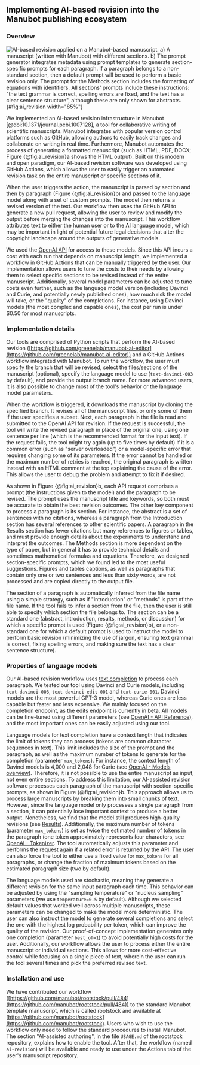 ## Implementing AI-based revision into the Manubot publishing ecosystem

### Overview

![
**AI-based revision applied on a Manubot-based manuscript.**
**a)** A manuscript (written with Manubot) with different sections.
**b)** The prompt generator integrates metadata using prompt templates to generate section-specific prompts for each paragraph.
If a paragraph belongs to a non-standard section, then a default prompt will be used to perform a basic revision only.
The prompt for the Methods section includes the formatting of equations with identifiers.
All sections' prompts include these instructions: *"the text grammar is correct, spelling errors are fixed, and the text has a clear sentence structure"*, although these are only shown for abstracts.
](images/figure_1.svg "AI-based revision applied on a Manubot manuscript"){#fig:ai_revision width="85%"}

We implemented an AI-based revision infrastructure in Manubot [@doi:10.1371/journal.pcbi.1007128], a tool for collaborative writing of scientific manuscripts.
Manubot integrates with popular version control platforms such as GitHub, allowing authors to easily track changes and collaborate on writing in real time.
Furthermore, Manubot automates the process of generating a formatted manuscript (such as HTML, PDF, DOCX; Figure {@fig:ai_revision}a shows the HTML output).
Built on this modern and open paradigm, our AI-based revision software was developed using GitHub Actions, which allows the user to easily trigger an automated revision task on the entire manuscript or specific sections of it.


When the user triggers the action, the manuscript is parsed by section and then by paragraph (Figure {@fig:ai_revision}b) and passed to the language model along with a set of custom prompts.
The model then returns a revised version of the text.
Our workflow then uses the GitHub API to generate a new pull request, allowing the user to review and modify the output before merging the changes into the manuscript.
This workflow attributes text to either the human user or to the AI language model, which may be important in light of potential future legal decisions that alter the copyright landscape around the outputs of generative models.


We used the [OpenAI API](https://openai.com/api/) for access to these models.
Since this API incurs a cost with each run that depends on manuscript length, we implemented a workflow in GitHub Actions that can be manually triggered by the user.
Our implementation allows users to tune the costs to their needs by allowing them to select specific sections to be revised instead of the entire manuscript.
Additionally, several model parameters can be adjusted to tune costs even further, such as the language model version (including Davinci and Curie, and potentially newly published ones), how much risk the model will take, or the "quality" of the completions.
For instance, using Davinci models (the most complex and capable ones), the cost per run is under $0.50 for most manuscripts.


### Implementation details

Our tools are comprised of Python scripts that perform the AI-based revision ([https://github.com/greenelab/manubot-ai-editor](https://github.com/greenelab/manubot-ai-editor)) and a GitHub Actions workflow integrated with Manubot.
To run the workflow, the user must specify the branch that will be revised, select the files/sections of the manuscript (optional), specify the language model to use (`text-davinci-003` by default), and provide the output branch name.
For more advanced users, it is also possible to change most of the tool's behavior or the language model parameters.


When the workflow is triggered, it downloads the manuscript by cloning the specified branch.
It revises all of the manuscript files, or only some of them if the user specifies a subset.
Next, each paragraph in the file is read and submitted to the OpenAI API for revision.
If the request is successful, the tool will write the revised paragraph in place of the original one, using one sentence per line (which is the recommended format for the input text).
If the request fails, the tool might try again (up to five times by default) if it is a common error (such as "server overloaded") or a model-specific error that requires changing some of its parameters.
If the error cannot be handled or the maximum number of retries is reached, the original paragraph is written instead with an HTML comment at the top explaining the cause of the error.
This allows the user to debug the problem and attempt to fix it if desired.


As shown in Figure {@fig:ai_revision}b, each API request comprises a prompt (the instructions given to the model) and the paragraph to be revised.
The prompt uses the manuscript title and keywords, so both must be accurate to obtain the best revision outcomes.
The other key component to process a paragraph is its section.
For instance, the abstract is a set of sentences with no citations, whereas a paragraph from the Introduction section has several references to other scientific papers.
A paragraph in the Results section has fewer citations but many references to figures or tables, and must provide enough details about the experiments to understand and interpret the outcomes.
The Methods section is more dependent on the type of paper, but in general it has to provide technical details and sometimes mathematical formulas and equations.
Therefore, we designed section-specific prompts, which we found led to the most useful suggestions.
Figures and tables captions, as well as paragraphs that contain only one or two sentences and less than sixty words, are not processed and are copied directly to the output file.


The section of a paragraph is automatically inferred from the file name using a simple strategy, such as if "introduction" or "methods" is part of the file name.
If the tool fails to infer a section from the file, then the user is still able to specify which section the file belongs to.
The section can be a standard one (abstract, introduction, results, methods, or discussion) for which a specific prompt is used (Figure {@fig:ai_revision}b), or a non-standard one for which a default prompt is used to instruct the model to perform basic revision (minimizing the use of jargon, ensuring text grammar is correct, fixing spelling errors, and making sure the text has a clear sentence structure).


### Properties of language models

Our AI-based revision workflow uses [text completion](https://beta.openai.com/docs/guides/completion) to process each paragraph.
We tested our tool using Davinci and Curie models, including `text-davinci-003`, `text-davinci-edit-001` and `text-curie-001`.
Davinci models are the most powerful GPT-3 model, whereas Curie ones are less capable but faster and less expensive.
We mainly focused on the completion endpoint, as the edits endpoint is currently in beta.
All models can be fine-tuned using different parameters (see [OpenAI - API Reference](https://beta.openai.com/docs/api-reference/completions)), and the most important ones can be easily adjusted using our tool.


Language models for text completion have a context length that indicates the limit of tokens they can process (tokens are common character sequences in text).
This limit includes the size of the prompt and the paragraph, as well as the maximum number of tokens to generate for the completion (parameter `max_tokens`).
For instance, the context length of Davinci models is 4,000 and 2,048 for Curie (see [OpenAI - Models overview](https://beta.openai.com/docs/models/overview)).
Therefore, it is not possible to use the entire manuscript as input, not even entire sections.
To address this limitation, our AI-assisted revision software processes each paragraph of the manuscript with section-specific prompts, as shown in Figure {@fig:ai_revision}b.
This approach allows us to process large manuscripts by breaking them into small chunks of text.
However, since the language model only processes a single paragraph from a section, it can potentially lose important context to produce a better output.
Nonetheless, we find that the model still produces high-quality revisions (see [Results](#sec:results)).
Additionally, the maximum number of tokens (parameter `max_tokens`) is set as twice the estimated number of tokens in the paragraph (one token approximately represents four characters, see [OpenAI - Tokenizer](https://beta.openai.com/tokenizer]).
The tool automatically adjusts this parameter and performs the request again if a related error is returned by the API.
The user can also force the tool to either use a fixed value for `max_tokens` for all paragraphs, or change the fraction of maximum tokens based on the estimated paragraph size (two by default).


The language models used are stochastic, meaning they generate a different revision for the same input paragraph each time.
This behavior can be adjusted by using the "sampling temperature" or "nucleus sampling" parameters (we use `temperature=0.5` by default).
Although we selected default values that worked well across multiple manuscripts, these parameters can be changed to make the model more deterministic.
The user can also instruct the model to generate several completions and select the one with the highest log probability per token, which can improve the quality of the revision.
Our proof-of-concept implementation generates only one completion (parameter `best_of=1`) to avoid potentially high costs for the user.
Additionally, our workflow allows the user to process either the entire manuscript or individual sections.
This allows for more cost-effective control while focusing on a single piece of text, wherein the user can run the tool several times and pick the preferred revised text.


### Installation and use

We have contributed our workflow ([https://github.com/manubot/rootstock/pull/484](https://github.com/manubot/rootstock/pull/484)) to the standard Manubot template manuscript, which is called rootstock and available at [https://github.com/manubot/rootstock](https://github.com/manubot/rootstock).
Users who wish to use the workflow only need to follow the standard procedures to install Manubot.
The section "AI-assisted authoring", in the file `USAGE.md` of the rootstock repository, explains how to enable the tool. 
After that, the workflow (named `ai-revision`) will be available and ready to use under the Actions tab of the user's manuscript repository.
